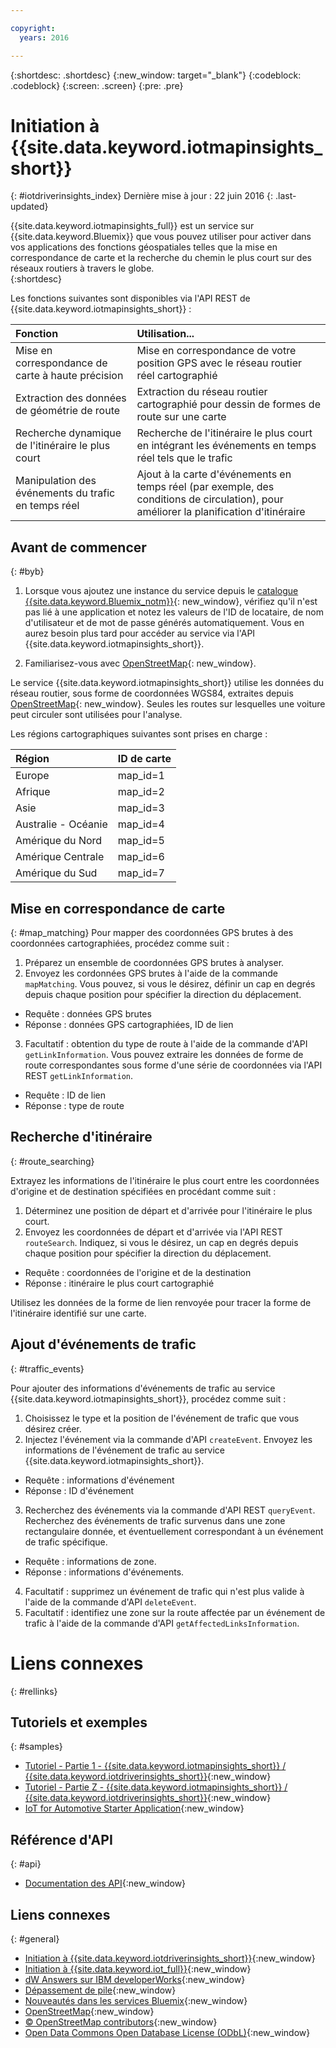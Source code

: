 ```yaml
---

copyright:
  years: 2016

---
```


{:shortdesc: .shortdesc}
{:new_window: target="_blank"}
{:codeblock: .codeblock}
{:screen: .screen}
{:pre: .pre}


# Initiation à {{site.data.keyword.iotmapinsights_short}}
{: #iotdriverinsights_index}
Dernière mise à jour : 22 juin 2016
{: .last-updated}

{{site.data.keyword.iotmapinsights_full}} est un service sur {{site.data.keyword.Bluemix}} que vous pouvez utiliser pour activer dans vos applications des fonctions géospatiales telles que la mise en correspondance de carte et la recherche du chemin le plus court sur des réseaux routiers à travers le globe.  
{:shortdesc}

Les fonctions suivantes sont disponibles via l'API REST de {{site.data.keyword.iotmapinsights_short}} :

|Fonction|Utilisation...|
|:---|:---|
|Mise en correspondance de carte à haute précision|Mise en correspondance de votre position GPS avec le réseau routier réel cartographié|
|Extraction des données de géométrie de route|Extraction du réseau routier cartographié pour dessin de formes de route sur une carte|
|Recherche dynamique de l'itinéraire le plus court|Recherche de l'itinéraire le plus court en intégrant les événements en temps réel tels que le trafic|
|Manipulation des événements du trafic en temps réel|Ajout à la carte d'événements en temps réel (par exemple, des conditions de circulation), pour améliorer la planification d'itinéraire|

## Avant de commencer
{: #byb}

1. Lorsque vous ajoutez une instance du service depuis le [catalogue {{site.data.keyword.Bluemix_notm}}](https://console.stage1.ng.bluemix.net/catalog/services/iot-automotive/){: new_window}, vérifiez qu'il n'est pas lié à une application et notez les valeurs de l'ID de locataire, de nom d'utilisateur et de mot de passe générés automatiquement. Vous en aurez besoin plus tard pour accéder au service via l'API {{site.data.keyword.iotmapinsights_short}}.

2. Familiarisez-vous avec [OpenStreetMap](http://www.openstreetmap.org/){: new_window}.  

 Le service {{site.data.keyword.iotmapinsights_short}} utilise les données du réseau routier, sous forme de coordonnées WGS84, extraites depuis [OpenStreetMap](http://www.openstreetmap.org/){: new_window}. Seules les routes sur lesquelles une voiture peut circuler sont utilisées pour l'analyse.  

 Les régions cartographiques suivantes sont prises en charge :

|Région|ID de carte|
|:---|:---|
|Europe|map_id=1|
|Afrique|map_id=2|
|Asie|map_id=3|
|Australie - Océanie|map_id=4|
|Amérique du Nord|map_id=5|
|Amérique Centrale|map_id=6|
|Amérique du Sud|map_id=7|

## Mise en correspondance de carte
{: #map_matching}
Pour mapper des coordonnées GPS brutes à des coordonnées cartographiées, procédez comme suit :

1. Préparez un ensemble de coordonnées GPS brutes à analyser. 
2. Envoyez les cordonnées GPS brutes à l'aide de la commande `mapMatching`. Vous pouvez, si vous le désirez, définir un cap en degrés depuis chaque position pour spécifier la direction du déplacement.
 - Requête : données GPS brutes
 - Réponse : données GPS cartographiées, ID de lien
3. Facultatif : obtention du type de route à l'aide de la commande d'API `getLinkInformation`. Vous pouvez extraire les données de forme de
route correspondantes sous forme d'une série de coordonnées via l'API REST `getLinkInformation`.
 - Requête : ID de lien
 - Réponse : type de route

## Recherche d'itinéraire
{: #route_searching}

Extrayez les informations de l'itinéraire le plus court entre les coordonnées d'origine et de destination spécifiées en procédant comme suit :

1. Déterminez une position de départ et d'arrivée pour l'itinéraire le plus court.
2. Envoyez les coordonnées de départ et d'arrivée via l'API REST `routeSearch`.
Indiquez, si vous le désirez, un cap en degrés depuis chaque position pour spécifier la direction du déplacement.
 - Requête : coordonnées de l'origine et de la destination
 - Réponse : itinéraire le plus court cartographié

Utilisez les données de la forme de lien renvoyée pour tracer la forme de l'itinéraire identifié sur une carte.

## Ajout d'événements de trafic
{: #traffic_events}

Pour ajouter des informations d'événements de trafic au service {{site.data.keyword.iotmapinsights_short}}, procédez comme suit :

1. Choisissez le type et la position de l'événement de trafic que vous désirez créer.
2. Injectez l'événement via la commande d'API `createEvent`.
Envoyez les informations de l'événement de trafic au service {{site.data.keyword.iotmapinsights_short}}.
 - Requête : informations d'événement
 - Réponse : ID d'événement
3. Recherchez des événements via la commande d'API REST `queryEvent`.
Recherchez des événements de trafic survenus dans une zone rectangulaire donnée, et éventuellement correspondant à un événement de trafic spécifique.
 - Requête : informations de zone.
 - Réponse : informations d'événements.  
4. Facultatif : supprimez un événement de trafic qui n'est plus valide à l'aide de la commande d'API `deleteEvent`.
5. Facultatif : identifiez une zone sur la route affectée par un événement de trafic à l'aide de la commande d'API
`getAffectedLinksInformation`.

# Liens connexes
{: #rellinks}

## Tutoriels et exemples
{: #samples}

* [Tutoriel - Partie 1 - {{site.data.keyword.iotmapinsights_short}} / {{site.data.keyword.iotdriverinsights_short}}](https://github.com/IBM-Bluemix/car-data-management){:new_window}
* [Tutoriel - Partie Z - {{site.data.keyword.iotmapinsights_short}} / {{site.data.keyword.iotdriverinsights_short}}](https://github.com/IBM-Bluemix/map-driver-insights){:new_window}
* [IoT for Automotive Starter Application](https://iot-automotive-starter.mybluemix.net){:new_window}

## Référence d'API
{: #api}

* [Documentation des API](http://ibm.biz/IoTContextMapping_APIdoc){:new_window}

## Liens connexes
{: #general}

* [Initiation à {{site.data.keyword.iotdriverinsights_short}}](../IotDriverInsights/index.html){:new_window}
* [Initiation à {{site.data.keyword.iot_full}}](https://www.ng.bluemix.net/docs/services/IoT/index.html){:new_window}
* [dW Answers sur IBM developerWorks](https://developer.ibm.com/answers/topics/iot-context-mapping){:new_window}
* [Dépassement de pile](http://stackoverflow.com/questions/tagged/iot-context-mapping){:new_window}
* [Nouveautés dans les services Bluemix](http://www.ng.bluemix.net/docs/whatsnew/index.html#services_category){:new_window}
* [OpenStreetMap](http://www.openstreetmap.org/){:new_window}
* [&copy; OpenStreetMap contributors](http://www.openstreetmap.org/copyright){:new_window}
* [Open Data Commons Open Database License (ODbL)](http://opendatacommons.org/licenses/odbl/){:new_window}
